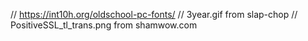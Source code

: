 // https://int10h.org/oldschool-pc-fonts/
// 3year.gif from slap-chop
// PositiveSSL_tl_trans.png from shamwow.com